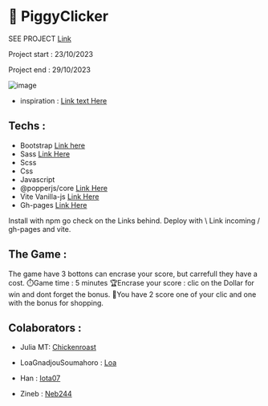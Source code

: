 # 🍪 PiggyClicker

SEE PROJECT [Link](https://chickenroast.github.io/cookieclicker/)

Project start :   23/10/2023

Project end :   29/10/2023


![image](https://github.com/Chickenroast/cookieclicker/assets/60290487/619cac50-bdf1-4681-b044-3a2d9335307e)

- inspiration :
[Link text Here](https://dribbble.com/shots/6474110-Mobile-App-for-Retailers-and-Contractors-Clicker-App-Design/attachments/6474110-Mobile-App-for-Retailers-and-Contractors-Clicker-App-Design?mode=media)

## Techs :

- Bootstrap [Link here](https://www.npmjs.com/package/bootstrap)
- Sass [Link Here](https://www.npmjs.com/package/sass)
- Scss
- Css
- Javascript
- @popperjs/core [Link Here](https://www.npmjs.com/package/@popperjs/core)
- Vite Vanilla-js [Link Here](https://vitejs.dev/guide/)
- Gh-pages [Link Here](https://www.npmjs.com/package/gh-pages)

Install with npm go check on the Links behind.
Deploy with \ Link incoming / gh-pages and vite.

## The Game :

The game have 3 bottons can encrase your score, but carrefull they have a cost.
⏱️Game time : 5 minutes
🏆Encrase your score : clic on the Dollar for win and dont forget the bonus.
🎁You have 2 score one of your clic and one with the bonus for shopping.

## Colaborators :

- Julia MT:  [Chickenroast](https://github.com/Chickenroast)

- LoaGnadjouSoumahoro : [Loa](https://github.com/LoaGnadjouSoumahoro)

- Han : [Iota07](https://github.com/iota07)

- Zineb : [Neb244](https://github.com/neb244)


